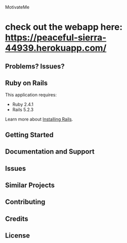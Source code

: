 MotivateMe

check out the webapp here:
https://peaceful-sierra-44939.herokuapp.com/
================

Problems? Issues?
-----------

Ruby on Rails
-------------

This application requires:

- Ruby 2.4.1
- Rails 5.2.3

Learn more about [Installing Rails](http://railsapps.github.io/installing-rails.html).

Getting Started
---------------

Documentation and Support
-------------------------

Issues
-------------

Similar Projects
----------------

Contributing
------------

Credits
-------

License
-------
